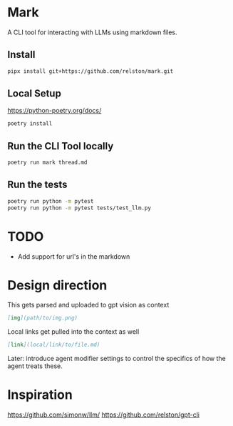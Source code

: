 # Mark
A CLI tool for interacting with LLMs using markdown files.

## Install
```bash
pipx install git+https://github.com/relston/mark.git
```

## Local Setup
https://python-poetry.org/docs/
```bash
poetry install
```

## Run the CLI Tool locally
```bash
poetry run mark thread.md
```

## Run the tests
```bash
poetry run python -m pytest
poetry run python -m pytest tests/test_llm.py
```

# TODO
- Add support for url's in the markdown

# Design direction
This gets parsed and uploaded to gpt vision as context
```markdown
[img](path/to/img.png) 
```

Local links get pulled into the context as well
```markdown
[link](local/link/to/file.md) 
```

Later: introduce agent modifier settings to control the specifics of how the agent treats these.

# Inspiration
https://github.com/simonw/llm/
https://github.com/relston/gpt-cli